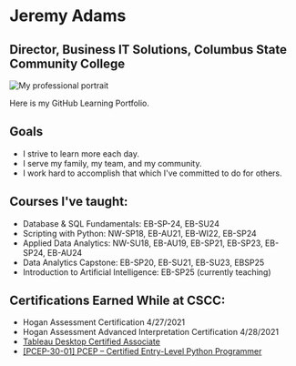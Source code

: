 # Jeremy Adams

## Director, Business IT Solutions, Columbus State Community College

![My professional portrait](Jeremy_sile_320x400.jpg)

Here is my GitHub Learning Portfolio.

## Goals
* I strive to learn more each day.
* I serve my family, my team, and my community.
* I work hard to accomplish that which I've committed to do for others.

## Courses I've taught:
* Database & SQL Fundamentals: EB-SP-24, EB-SU24
* Scripting with Python: NW-SP18, EB-AU21, EB-WI22, EB-SP24
* Applied Data Analytics: NW-SU18, EB-AU19, EB-SP21, EB-SP23, EB-SP24, EB-AU24
* Data Analytics Capstone: EB-SP20, EB-SU21, EB-SU23, EBSP25
* Introduction to Artificial Intelligence: EB-SP25 (currently teaching)

## Certifications Earned While at CSCC:
* Hogan Assessment Certification 4/27/2021
* Hogan Assessment Advanced Interpretation Certification 4/28/2021
* [Tableau Desktop Certified Associate](https://www.credly.com/badges/79a5a3af-7b58-41ea-bbfa-ae3e31377104/public_url)
* [[PCEP-30-01] PCEP – Certified Entry-Level Python Programmer](https://www.credly.com/badges/f5a9ab32-5d6b-4200-b825-6993fa5a328a/public_url)
